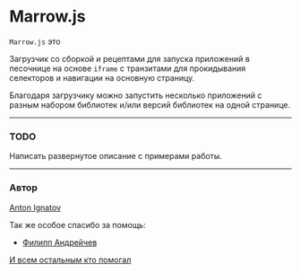 # Marrow.js

`Marrow.js` это 

Загрузчик со сборкой и рецептами для запуска приложений в песочнице на основе `iframe` с транзитами для прокидывания селекторов и навигации на основную страницу.

Благодаря загрузчику можно запустить несколько приложений с разным набором библиотек и/или версий библиотек на одной странице.

---

### TODO

Написать развернутое описание с примерами работы.

---

### Автор
[Anton Ignatov](https://github.com/a-ignatov-parc)

Так же особое спасибо за помощь:

* [Филипп Андрейчев](https://github.com/f-andrejchev-parc)

[И всем остальным кто помогал](https://github.com/a-ignatov-parc/test-assignment/contributors)